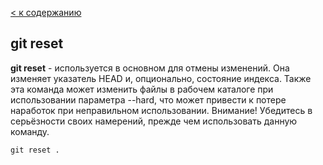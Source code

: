 [< к содержанию](./readme.md)

## git reset

**git reset** - используется в основном для отмены изменений. Она изменяет указатель HEAD и, опционально, состояние индекса. Также эта команда может изменить файлы в рабочем каталоге при использовании параметра --hard, что может привести к потере наработок при неправильном использовании. Внимание! Убедитесь в серьёзности своих намерений, прежде чем использовать данную команду.

```bash=
git reset . 
```